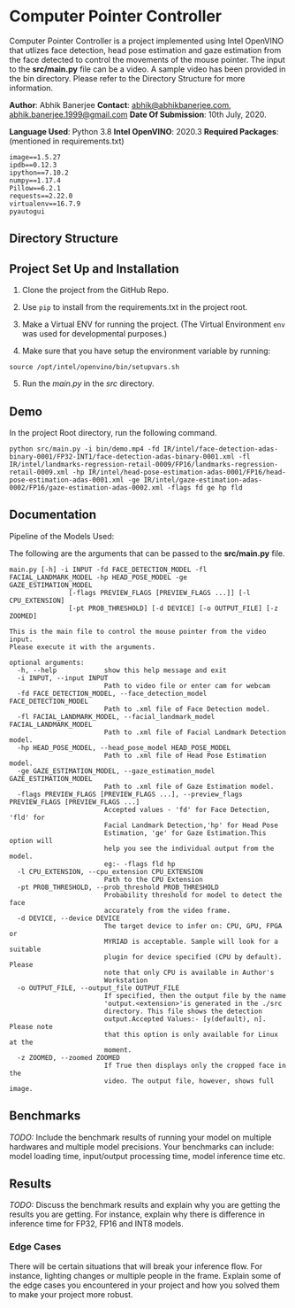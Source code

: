 # Computer Pointer Controller

Computer Pointer Controller is a project implemented using Intel OpenVINO that utlizes face detection, head pose estimation and gaze estimation from the face detected to control the  movements of the mouse pointer. The input to the **src/main.py** file can be a video. A sample video has been provided in the bin directory. Please refer to the Directory Structure for more information.

**Author**: Abhik Banerjee
**Contact**: abhik@abhikbanerjee.com, abhik.banerjee.1999@gmail.com
**Date Of Submission**: 10th July, 2020.

**Language Used**: Python 3.8
**Intel OpenVINO**: 2020.3
**Required Packages**:
(mentioned in requirements.txt)
```
image==1.5.27
ipdb==0.12.3
ipython==7.10.2
numpy==1.17.4
Pillow==6.2.1
requests==2.22.0
virtualenv==16.7.9
pyautogui
```

## Directory Structure

## Project Set Up and Installation

1. Clone the project from the GitHub Repo.

2. Use ```pip``` to install from the requirements.txt in the project root.

3. Make a Virtual ENV for running the project. (The Virtual Environment ```env``` was used for developmental purposes.) 

4. Make sure that you have setup the environment variable by running:

```
source /opt/intel/openvino/bin/setupvars.sh
```

5. Run the *main.py* in the *src* directory.

## Demo

In the project Root directory, run the following command.

```
python src/main.py -i bin/demo.mp4 -fd IR/intel/face-detection-adas-binary-0001/FP32-INT1/face-detection-adas-binary-0001.xml -fl IR/intel/landmarks-regression-retail-0009/FP16/landmarks-regression-retail-0009.xml -hp IR/intel/head-pose-estimation-adas-0001/FP16/head-pose-estimation-adas-0001.xml -ge IR/intel/gaze-estimation-adas-0002/FP16/gaze-estimation-adas-0002.xml -flags fd ge hp fld
```

## Documentation
Pipeline of the Models Used:

The following are the arguments that can be passed to the **src/main.py** file.

```
main.py [-h] -i INPUT -fd FACE_DETECTION_MODEL -fl               FACIAL_LANDMARK_MODEL -hp HEAD_POSE_MODEL -ge               GAZE_ESTIMATION_MODEL
               [-flags PREVIEW_FLAGS [PREVIEW_FLAGS ...]] [-l CPU_EXTENSION]
               [-pt PROB_THRESHOLD] [-d DEVICE] [-o OUTPUT_FILE] [-z ZOOMED]

This is the main file to control the mouse pointer from the video input.
Please execute it with the arguments.

optional arguments:
  -h, --help            show this help message and exit
  -i INPUT, --input INPUT
                        Path to video file or enter cam for webcam
  -fd FACE_DETECTION_MODEL, --face_detection_model FACE_DETECTION_MODEL
                        Path to .xml file of Face Detection model.
  -fl FACIAL_LANDMARK_MODEL, --facial_landmark_model FACIAL_LANDMARK_MODEL
                        Path to .xml file of Facial Landmark Detection model.
  -hp HEAD_POSE_MODEL, --head_pose_model HEAD_POSE_MODEL
                        Path to .xml file of Head Pose Estimation model.
  -ge GAZE_ESTIMATION_MODEL, --gaze_estimation_model GAZE_ESTIMATION_MODEL
                        Path to .xml file of Gaze Estimation model.
  -flags PREVIEW_FLAGS [PREVIEW_FLAGS ...], --preview_flags PREVIEW_FLAGS [PREVIEW_FLAGS ...]
                        Accepted values - 'fd' for Face Detection, 'fld' for
                        Facial Landmark Detection,'hp' for Head Pose
                        Estimation, 'ge' for Gaze Estimation.This option will
                        help you see the individual output from the model.
                        eg:- -flags fld hp
  -l CPU_EXTENSION, --cpu_extension CPU_EXTENSION
                        Path to the CPU Extension
  -pt PROB_THRESHOLD, --prob_threshold PROB_THRESHOLD
                        Probability threshold for model to detect the face
                        accurately from the video frame.
  -d DEVICE, --device DEVICE
                        The target device to infer on: CPU, GPU, FPGA or
                        MYRIAD is acceptable. Sample will look for a suitable
                        plugin for device specified (CPU by default). Please
                        note that only CPU is available in Author's
                        Workstation
  -o OUTPUT_FILE, --output_file OUTPUT_FILE
                        If specified, then the output file by the name
                        'output.<extension>'is generated in the ./src
                        directory. This file shows the detection
                        output.Accepted Values:- [y(default), n]. Please note
                        that this option is only available for Linux at the
                        moment.
  -z ZOOMED, --zoomed ZOOMED
                        If True then displays only the cropped face in the
                        video. The output file, however, shows full image.
```

## Benchmarks
*TODO:* Include the benchmark results of running your model on multiple hardwares and multiple model precisions. Your benchmarks can include: model loading time, input/output processing time, model inference time etc.

## Results
*TODO:* Discuss the benchmark results and explain why you are getting the results you are getting. For instance, explain why there is difference in inference time for FP32, FP16 and INT8 models.

### Edge Cases
There will be certain situations that will break your inference flow. For instance, lighting changes or multiple people in the frame. Explain some of the edge cases you encountered in your project and how you solved them to make your project more robust.
